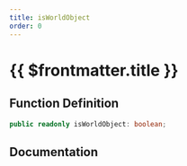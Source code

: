 ```yaml
---
title: isWorldObject
order: 0
---
```


# {{ $frontmatter.title }}

## Function Definition

```ts
public readonly isWorldObject: boolean;
```

## Documentation

<!--@include: ./parts/isWorldObject.md-->
